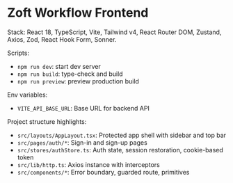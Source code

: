 # Zoft Workflow Frontend

Stack: React 18, TypeScript, Vite, Tailwind v4, React Router DOM, Zustand, Axios, Zod, React Hook Form, Sonner.

Scripts:

- `npm run dev`: start dev server
- `npm run build`: type-check and build
- `npm run preview`: preview production build

Env variables:

- `VITE_API_BASE_URL`: Base URL for backend API

Project structure highlights:

- `src/layouts/AppLayout.tsx`: Protected app shell with sidebar and top bar
- `src/pages/auth/*`: Sign-in and sign-up pages
- `src/stores/authStore.ts`: Auth state, session restoration, cookie-based token
- `src/lib/http.ts`: Axios instance with interceptors
- `src/components/*`: Error boundary, guarded route, primitives
